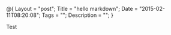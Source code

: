 @{
    Layout = "post";
    Title = "hello markdown";
    Date = "2015-02-11T08:20:08";
    Tags = "";
    Description = "";
}

Test